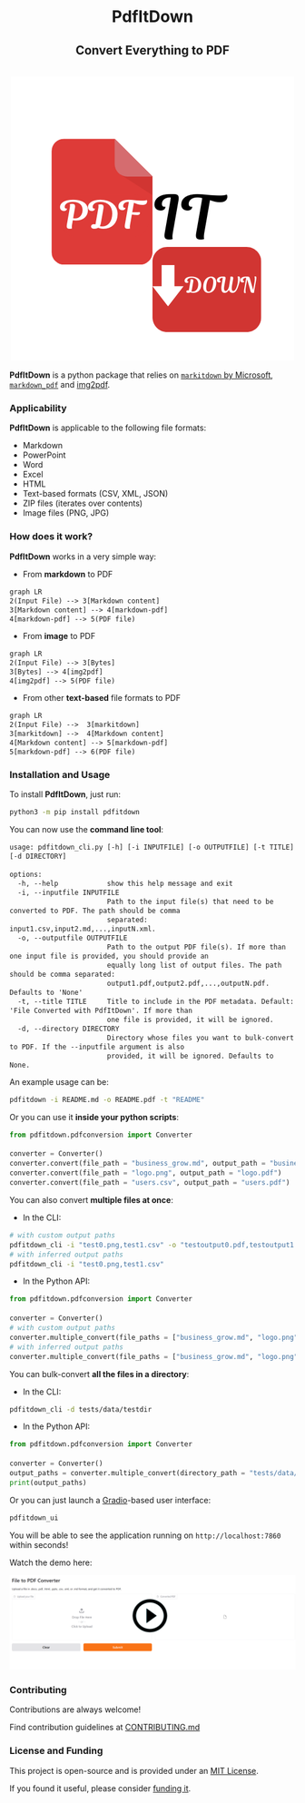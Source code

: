 <div align="center">
<h1>PdfItDown</h1>
<h2>Convert Everything to PDF</h2>
</div>
<br>
<div align="center">
    <img src="https://raw.githubusercontent.com/AstraBert/PdfItDown/main/img/logo.png" alt="PdfItDown Logo">
</div>

**PdfItDown** is a python package that relies on [`markitdown` by Microsoft](https://github.com/microsoft/markitdown/), [`markdown_pdf`](https://github.com/vb64/markdown-pdf) and [img2pdf](https://pypi.org/project/img2pdf/).

### Applicability

**PdfItDown** is applicable to the following file formats:

- Markdown
- PowerPoint
- Word
- Excel
- HTML
- Text-based formats (CSV, XML, JSON)
- ZIP files (iterates over contents)
- Image files (PNG, JPG)

### How does it work?

**PdfItDown** works in a very simple way:

- From **markdown** to PDF

```mermaid
graph LR
2(Input File) --> 3[Markdown content] 
3[Markdown content] --> 4[markdown-pdf]
4[markdown-pdf] --> 5(PDF file)
```

- From **image** to PDF

```mermaid
graph LR
2(Input File) --> 3[Bytes] 
3[Bytes] --> 4[img2pdf]
4[img2pdf] --> 5(PDF file)
```

- From other **text-based** file formats to PDF

```mermaid
graph LR
2(Input File) -->  3[markitdown]
3[markitdown] -->  4[Markdown content]
4[Markdown content] --> 5[markdown-pdf]
5[markdown-pdf] --> 6(PDF file)
```

### Installation and Usage

To install **PdfItDown**, just run:

```bash
python3 -m pip install pdfitdown
```

You can now use the **command line tool**:

```
usage: pdfitdown_cli.py [-h] [-i INPUTFILE] [-o OUTPUTFILE] [-t TITLE] [-d DIRECTORY]

options:
  -h, --help            show this help message and exit
  -i, --inputfile INPUTFILE
                        Path to the input file(s) that need to be converted to PDF. The path should be comma
                        separated: input1.csv,input2.md,...,inputN.xml.
  -o, --outputfile OUTPUTFILE
                        Path to the output PDF file(s). If more than one input file is provided, you should provide an
                        equally long list of output files. The path should be comma separated:
                        output1.pdf,output2.pdf,...,outputN.pdf. Defaults to 'None'
  -t, --title TITLE     Title to include in the PDF metadata. Default: 'File Converted with PdfItDown'. If more than
                        one file is provided, it will be ignored.
  -d, --directory DIRECTORY
                        Directory whose files you want to bulk-convert to PDF. If the --inputfile argument is also
                        provided, it will be ignored. Defaults to None.
```

An example usage can be:

```bash
pdfitdown -i README.md -o README.pdf -t "README"
```

Or you can use it **inside your python scripts**:

```python
from pdfitdown.pdfconversion import Converter

converter = Converter()
converter.convert(file_path = "business_grow.md", output_path = "business_growth.pdf", title="Business Growth for Q3 in 2024")
converter.convert(file_path = "logo.png", output_path = "logo.pdf")
converter.convert(file_path = "users.csv", output_path = "users.pdf")
```

You can also convert **multiple files at once**:

- In the CLI:

```bash
# with custom output paths
pdfitdown_cli -i "test0.png,test1.csv" -o "testoutput0.pdf,testoutput1.pdf"
# with inferred output paths
pdfitdown_cli -i "test0.png,test1.csv"
```

- In the Python API:

```python
from pdfitdown.pdfconversion import Converter

converter = Converter()
# with custom output paths
converter.multiple_convert(file_paths = ["business_grow.md", "logo.png"], output_paths = ["business_growth.pdf", "logo.pdf"])
# with inferred output paths
converter.multiple_convert(file_paths = ["business_grow.md", "logo.png"])
```

You can bulk-convert **all the files in a directory**:

- In the CLI:

```bash
pdfitdown_cli -d tests/data/testdir
```

- In the Python API:

```python
from pdfitdown.pdfconversion import Converter

converter = Converter()
output_paths = converter.multiple_convert(directory_path = "tests/data/testdir")
print(output_paths)
```

Or you can just launch a [Gradio](https://gradio.app)-based user interface:

```bash
pdfitdown_ui
```

You will be able to see the application running on `http://localhost:7860` within seconds!

Watch the demo here:

[![Watch the video demo!](https://raw.githubusercontent.com/AstraBert/PdfItDown/main/img/thumbnail.png)](https://raw.githubusercontent.com/AstraBert/PdfItDown/main/img/pdfitdown_ui_demo.mp4)

### Contributing

Contributions are always welcome!

Find contribution guidelines at [CONTRIBUTING.md](https://github.com/AstraBert/PdfItDown/tree/main/CONTRIBUTING.md)

### License and Funding

This project is open-source and is provided under an [MIT License](https://github.com/AstraBert/PdfItDown/tree/main/LICENSE).

If you found it useful, please consider [funding it](https://github.com/sponsors/AstraBert).